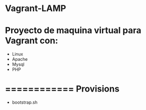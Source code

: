 Vagrant-LAMP
============
Proyecto de maquina virtual para Vagrant con: 
============

 - Linux
 - Apache
 - Mysql
 - PHP

============
Provisions
============

 - bootstrap.sh